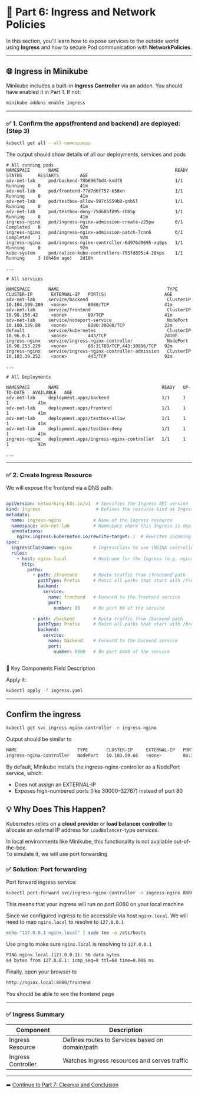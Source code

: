 # 🚪 Part 6: Ingress and Network Policies

In this section, you'll learn how to expose services to the outside world using **Ingress** and how to secure Pod communication with **NetworkPolicies**.

---

## 🌐 Ingress in Minikube

Minikube includes a built-in **Ingress Controller** via an addon. You should have enabled it in Part 1. If not:

```bash
minikube addons enable ingress
```

---
### ✅ 1. Confirm the apps(frontend and backend) are deployed: (Step 3)
```bash
kubectl get all --all-namespaces

```
The output should show details of all our deployments, services and pods

```pgsql
# All running pods
NAMESPACE       NAME                                            READY   STATUS      RESTARTS        AGE
adv-net-lab     pod/backend-78b696fbd4-kndf8                    1/1     Running     0               41m
adv-net-lab     pod/frontend-77d7d6f757-k58xn                   1/1     Running     0               41m
adv-net-lab     pod/testbox-allow-597c5559b8-qnb5l              1/1     Running     0               41m
adv-net-lab     pod/testbox-deny-75d68bf895-rb85p               1/1     Running     0               41m
ingress-nginx   pod/ingress-nginx-admission-create-z25pw        0/1     Completed   0               92m
ingress-nginx   pod/ingress-nginx-admission-patch-7cnn6         0/1     Completed   1               92m
ingress-nginx   pod/ingress-nginx-controller-6d976d9695-xq8ps   1/1     Running     0               92m
kube-system     pod/calico-kube-controllers-755fd895c4-28kps    1/1     Running     3 (6h46m ago)   2d10h

...

# All services

NAMESPACE       NAME                                         TYPE        CLUSTER-IP       EXTERNAL-IP   PORT(S)                      AGE
adv-net-lab     service/backend                              ClusterIP   10.104.199.209   <none>        8080/TCP                     41m
adv-net-lab     service/frontend                             ClusterIP   10.98.156.42     <none>        80/TCP                       41m
adv-net-lab     service/nodeport-service                     NodePort    10.100.139.88    <none>        8080:30080/TCP               22m
default         service/kubernetes                           ClusterIP   10.96.0.1        <none>        443/TCP                      2d10h
ingress-nginx   service/ingress-nginx-controller             NodePort    10.98.253.229    <none>        80:31789/TCP,443:30896/TCP   92m
ingress-nginx   service/ingress-nginx-controller-admission   ClusterIP   10.103.39.252    <none>        443/TCP                      92m

...

# All Deployments

NAMESPACE       NAME                                       READY   UP-TO-DATE   AVAILABLE   AGE
adv-net-lab     deployment.apps/backend                    1/1     1            1           41m
adv-net-lab     deployment.apps/frontend                   1/1     1            1           41m
adv-net-lab     deployment.apps/testbox-allow              1/1     1            1           41m
adv-net-lab     deployment.apps/testbox-deny               1/1     1            1           41m
ingress-nginx   deployment.apps/ingress-nginx-controller   1/1     1            1           92m

...

```

---

### ✅ 2. Create Ingress Resource

We will expose the frontend via a DNS path.

```yaml

apiVersion: networking.k8s.io/v1  # Specifies the Ingress API version
kind: Ingress                     # Defines the resource kind as Ingress
metadata:
  name: ingress-nginx            # Name of the Ingress resource
  namespace: adv-net-lab         # Namespace where this Ingress is deployed
  annotations:
    nginx.ingress.kubernetes.io/rewrite-target: /  # Rewrites incoming request paths to /
spec:
  ingressClassName: nginx        # IngressClass to use (NGINX controller)
  rules:
    - host: nginx.local          # Hostname for the Ingress (e.g. nginx.local in /etc/hosts)
      http:
        paths:
          - path: /frontend      # Route traffic from /frontend path
            pathType: Prefix     # Match all paths that start with /frontend
            backend:
              service:
                name: frontend   # Forward to the frontend service
                port:
                  number: 80     # On port 80 of the service

          - path: /backend       # Route traffic from /backend path
            pathType: Prefix     # Match all paths that start with /backend
            backend:
              service:
                name: backend    # Forward to the backend service
                port:
                  number: 8080   # On port 8080 of the service



```

🧩 Key Components
Field	Description

Apply it:
```bash
kubectl apply -f ingress.yaml
```

---

## Confirm the ingress

```bash
kubectl get svc ingress-nginx-controller -n ingress-nginx
```

Output should be similar to

```bash
NAME                       TYPE       CLUSTER-IP     EXTERNAL-IP   PORT(S)                      AGE
ingress-nginx-controller   NodePort   10.103.59.66   <none>        80:32002/TCP,443:30866/TCP   13m
```
By default, Minikube installs the ingress-nginx-controller as a NodePort service, which:
- Does not assign an EXTERNAL-IP
- Exposes high-numbered ports (like 30000–32767) instead of port 80

## 💡 Why Does This Happen?

Kubernetes relies on a **cloud provider** or **load balancer controller** to allocate an external IP address for `LoadBalancer`-type services.

In local environments like Minikube, this functionality is not available out-of-the-box.  
To simulate it, we will use port forwarding

### ✅ Solution: Port forwarding
Port forward ingress service:

```bash
kubectl port-forward svc/ingress-nginx-controller -n ingress-nginx 8080:80
```
This means that your ingress will run on port 8080 on your local machine

Since we configured ingress to be accessible via host ```nginx.local```. We will need to map ```nginx.local``` to resolve to ```127.0.0.1```

```bash
echo "127.0.0.1 nginx.local" | sudo tee -a /etc/hosts
```
Use ping to make sure ```nginx.local``` is resolving to ```127.0.0.1```

```bash
PING nginx.local (127.0.0.1): 56 data bytes
64 bytes from 127.0.0.1: icmp_seq=0 ttl=64 time=0.086 ms
```

Finally, open your browser to 
```bash
http://nginx.local:8080/frontend
```

You should be able to see the frontend page



---

### ✅ Ingress Summary

| Component         | Description                                   |
|------------------|-----------------------------------------------|
| Ingress Resource | Defines routes to Services based on domain/path |
| Ingress Controller | Watches Ingress resources and serves traffic |

---

➡️ [Continue to Part 7: Cleanup and Conclusion](part-7-cleanup.md)
